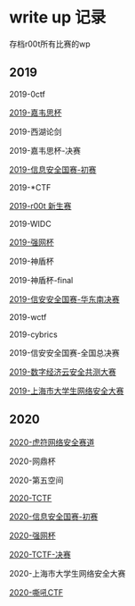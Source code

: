 # write up 记录
存档r00t所有比赛的wp
## 2019
2019-0ctf

[2019-嘉韦思杯](2019-ecnu.html)

2019-西湖论剑

2019-嘉韦思杯-决赛

[2019-信息安全国赛-初赛](2019-ciscn.html)

2019-*CTF

[2019-r00t 新生赛](2019-rtctf.html)

2019-WIDC

[2019-强网杯](2019-qwb.html)

2019-神盾杯

2019-神盾杯-final

[2019-信安安全国赛-华东南决赛](2019-ciscn-mid.html)

2019-wctf

2019-cybrics

2019-信安安全国赛-全国总决赛

[2019-数字经济云安全共测大赛](2019-gongce.html)

[2019-上海市大学生网络安全大赛](2019-sh.html)

## 2020

[2020-虎符网络安全赛道](2020-hfctf.html)

2020-网鼎杯

2020-第五空间

[2020-TCTF](2020-tctf.html)

[2020-信息安全国赛-初赛](2020-ciscn.html)

[2020-强网杯](2020-qwb.html)

[2020-TCTF-决赛](2020-tctf-final.html)

2020-上海市大学生网络安全大赛

[2020-嘶吼CTF](2020-roarctf.html)

